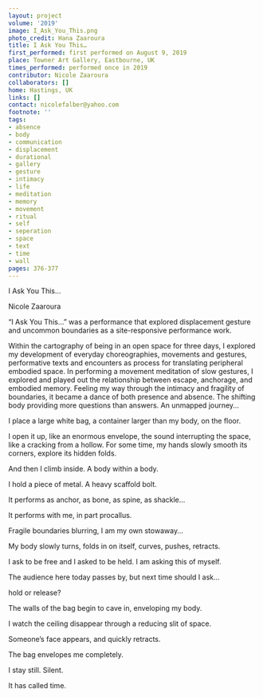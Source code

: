 ```yaml
---
layout: project
volume: '2019'
image: I_Ask_You_This.png
photo_credit: Hana Zaaroura
title: I Ask You This…
first_performed: first performed on August 9, 2019
place: Towner Art Gallery, Eastbourne, UK
times_performed: performed once in 2019
contributor: Nicole Zaaroura
collaborators: []
home: Hastings, UK
links: []
contact: nicolefalber@yahoo.com
footnote: ''
tags:
- absence
- body
- communication
- displacement
- durational
- gallery
- gesture
- intimacy
- life
- meditation
- memory
- movement
- ritual
- self
- seperation
- space
- text
- time
- wall
pages: 376-377
---
```


I Ask You This…

Nicole Zaaroura

“I Ask You This…” was a performance that explored displacement gesture and uncommon boundaries as a site-responsive performance work.

Within the cartography of being in an open space for three days, I explored my development of everyday choreographies, movements and gestures, performative texts and encounters as process for translating peripheral embodied space. In performing a movement meditation of slow gestures, I explored and played out the relationship between escape, anchorage, and embodied memory. Feeling my way through the intimacy and fragility of boundaries, it became a dance of both presence and absence. The shifting body providing more questions than answers. An unmapped journey…

I place a large white bag, a container larger than my body, on the floor.

I open it up, like an enormous envelope, the sound interrupting the space, like a cracking from a hollow. For some time, my hands slowly smooth its corners, explore its hidden folds.

And then I climb inside. A body within a body.

I hold a piece of metal. A heavy scaffold bolt.

It performs as anchor, as bone, as spine, as shackle…

It performs with me, in part procallus.

Fragile boundaries blurring, I am my own stowaway…

My body slowly turns, folds in on itself, curves, pushes, retracts.

I ask to be free and I asked to be held. I am asking this of myself.

The audience here today passes by, but next time should I ask…

hold or release?

The walls of the bag begin to cave in, enveloping my body.

I watch the ceiling disappear through a reducing slit of space.

Someone’s face appears, and quickly retracts.

The bag envelopes me completely.

I stay still. Silent.

It has called time.
